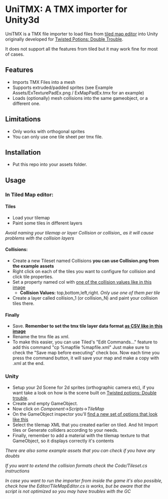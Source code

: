 UniTMX: A TMX importer for Unity3d
=======================================

UniTMX is a TMX file importer to load files from [tiled map editor] into Unity originally developed for [Twisted Potions: Double Trouble]. 

It does not support all the features from tiled but it may work fine for most of cases.

Features
--------

   - Imports TMX Files into a mesh
   - Supports extruded/padded sprites (see Example Assets/ExTexturePadEx.png / ExMapPadEx.tmx for an example)
   - Loads (optionally) mesh collisions into the same gameobject, or a different one.


Limitations
-----------

  - Only works with orthogonal sprites
  - You can only use one tile sheet per tmx file.


Installation
------------

   - Put this repo into your assets folder.


Usage
-----

### In Tiled Map editor:

#### Tiles

   - Load your tilemap
   - Paint some tiles in different layers

*Avoid naming your tilemap or layer Collision or collision_ as it will cause problems with the collision layers*

#### Collisions:
   - Create a new Tileset named Collisions **you can use Collision.png from the example assets**
   - Right click on each of the tiles you want to configure for collision and click tile properties.
   - Set a property named col with [one of the collision values like in this image] 
     - **Collision Values:** top,bottom,left,right. *Only use one of them per tile* 
   - Create a layer called collision\_1 (or collision\_N) and paint your collision tiles there.

#### Finally

   - Save. **Remember to set the tmx tile layer data format [as CSV like in this image]**
   - Rename the tmx file as xml.
   - To make this easier, you can use Tiled's "Edit Commands..." feature to add this command "cp %mapfile %mapfile.xml"
     Just make sure to check the "Save map before executing" check box.  Now each time you press the command button, it
     will save your map and make a copy with .xml at the end.

### Unity

   - Setup your 2d Scene for 2d sprites (orthographic camera etc), if you want take a look on how is the scene built on [Twisted potions: Double trouble].
   - Create and empty GameObject.
   - Now click on *Component*->*Scripts*->*TileMap*
   - On the GameObject inspector you'll [find a new set of options that look like this] 
   - Select the tilemap XML that you created earlier on tiled. And hit Import tiles or
     Generate colliders according to your needs.
   - Finally, remember to add a material with the tilemap texture to that GameObject, so it 
     displays correctly it's contents

*There are also some example assets that you can check if you have any doubts*

*If you want to extend the collision formats check the Code/Tileset.cs instructions*

*In case you want to run the importer from inside the game it's also possible, check how the Editor/TileMapEditor.cs is works, but be aware that the script is not optimized so you may have troubles with the GC*

  [tiled map editor]: http://mapeditor.org/
  [twisted potions: double trouble]: https://bitbucket.org/PolCPP/twisted-potions-double-trouble/
  [as csv like in this image]: https://dl.dropbox.com/u/69084784/tiledConfig.png
  [one of the collision values like in this image]: https://dl.dropbox.com/u/69084784/tiledConfig2.png
  [find a new set of options that look like this]: https://dl.dropbox.com/u/69084784/unityconfig.png 
